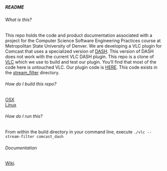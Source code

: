 ##### README 

###### What is this?
This repo holds the code and product documentation associated with a project for the Computer Science Software Engineering Practices course at Metropolitan State University of Denver. We are developing a VLC plugin for Comcast that uses a specialized version of [DASH](https://github.com/Grade-A-Software/Comcast-DASH-VLC/wiki/What-is-DASH%3F). This version of DASH does not work with the current VLC DASH plugin. This repo is a clone of [VLC](https://github.com/videolan/vlc) which we use to build and test our plugin. You’ll find that most of the code here is untouched VLC. Our plugin code is  [HERE](https://github.com/Grade-A-Software/Comcast-DASH-VLC/tree/master/modules/stream_filter/comcast_dash). This code exists in the [stream_filter](https://github.com/Grade-A-Software/Comcast-DASH-VLC/tree/master/modules/stream_filter) directory.

###### How do I build this repo?
[OSX](https://github.com/Grade-A-Software/Comcast-DASH-VLC/wiki/Build-Instructions-(OSX))<br/>
[Linux](https://github.com/Grade-A-Software/Comcast-DASH-VLC/wiki/Build-Instructions-(Linux))

###### How do I run this?
From within the build directory in your command line, execute `./vlc --stream-filter comcast_dash`

###### Documentation
[Wiki](https://github.com/Grade-A-Software/Comcast-DASH-VLC/wiki).
